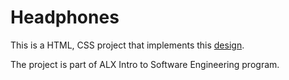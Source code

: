 # Headphones
This is a HTML, CSS project that implements this [design](https://www.figma.com/file/TwFqqWGYvNYvxZxhdWXv4H/Holberton-School---Headphone-company).

The project is part of ALX Intro to Software Engineering program.